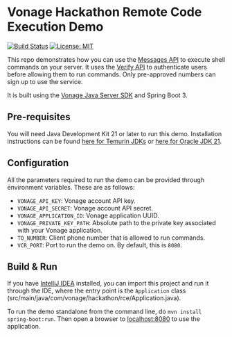 # Vonage Hackathon Remote Code Execution Demo

[![Build Status](https://github.com/Vonage-Community/sample-serversdk-java-springboot/actions/workflows/build.yml/badge.svg)](https://github.com/SMadani/vonage-hackathon-rce/actions/workflows/build.yml")
[![License: MIT](https://img.shields.io/badge/License-MIT-yellow.svg)](https://opensource.org/licenses/MIT)

This repo demonstrates how you can use the [Messages API](https://developer.vonage.com/en/messages/technical-details)
to execute shell commands on your server.
It uses the [Verify API](https://developer.vonage.com/en/verify/technical-details) to authenticate users before
allowing them to run commands. Only pre-approved numbers can sign up to use the service.

It is built using the [Vonage Java Server SDK](https://github.com/Vonage/vonage-java-sdk) and Spring Boot 3.

## Pre-requisites
You will need Java Development Kit 21 or later to run this demo.
Installation instructions can be found [here for Temurin JDKs](https://adoptium.net/en-GB/installation/) or
[here for Oracle JDK 21](https://docs.oracle.com/en/java/javase/21/install/overview-jdk-installation.html).

## Configuration
All the parameters required to run the demo can be provided through environment variables. These are as follows:

- `VONAGE_API_KEY`: Vonage account API key.
- `VONAGE_API_SECRET`: Vonage account API secret.
- `VONAGE_APPLICATION_ID`: Vonage application UUID.
- `VONAGE_PRIVATE_KEY_PATH`: Absolute path to the private key associated with your Vonage application.
- `TO_NUMBER`: Client phone number that is allowed to run commands.
- `VCR_PORT`: Port to run the demo on. By default, this is `8080`.

## Build & Run
If you have [IntelliJ IDEA](https://www.jetbrains.com/idea/) installed, you can import this project
and run it through the IDE, where the entry point is the `Application` class
(src/main/java/com/vonage/hackathon/rce/Application.java).

To run the demo standalone from the command line, do `mvn install spring-boot:run`.
Then open a browser to [localhost:8080](http://localhost:8080) to use the application.


